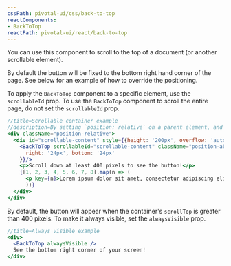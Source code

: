 ```yaml
---
cssPath: pivotal-ui/css/back-to-top
reactComponents:
- BackToTop
reactPath: pivotal-ui/react/back-to-top
---
```


You can use this component to scroll to the top of a document (or another scrollable element).

By default the button will be fixed to the bottom right hand corner of the page. See below for an example of how to override the positioning.

To apply the `BackToTop` component to a specific element, use the `scrollableId` prop. To use the `BackToTop` component to scroll the entire page, do not set the `scrollableId` prop.

```jsx harmony
//title=Scrollable container example
//description=By setting `position: relative` on a parent element, and `position: absolute` on the `BackToTop`, we can position the button within the parent.
<div className="position-relative">
  <div id="scrollable-content" style={{height: '200px', overflow: 'auto'}}>
    <BackToTop scrollableId="scrollable-content" className="position-absolute" style={{
      right: '24px', bottom: '24px'
    }}/>
    <p>Scroll down at least 400 pixels to see the button!</p>
    {[1, 2, 3, 4, 5, 6, 7, 8].map(n => (
      <p key={n}>Lorem ipsum dolor sit amet, consectetur adipiscing elit, sed do eiusmod tempor incididunt ut labore et dolore magna aliqua. Interdum velit laoreet id donec. Adipiscing vitae proin sagittis nisl rhoncus. Maecenas volutpat blandit aliquam etiam erat velit. Rutrum tellus pellentesque eu tincidunt tortor aliquam nulla facilisi. Ac ut consequat semper viverra nam libero justo laoreet sit. Sed tempus urna et pharetra pharetra massa massa. Arcu dictum varius duis at consectetur. Mi ipsum faucibus vitae aliquet nec ullamcorper sit amet. Ac felis donec et odio pellentesque diam volutpat commodo. At risus viverra adipiscing at. Dui accumsan sit amet nulla facilisi. Tristique senectus et netus et malesuada fames ac. Iaculis urna id volutpat lacus laoreet non. Nullam non nisi est sit amet. Lectus sit amet est placerat in. Velit egestas dui id ornare arcu odio ut sem. Viverra nibh cras pulvinar mattis nunc sed blandit libero. Hendrerit gravida rutrum quisque non. Duis ultricies lacus sed turpis tincidunt id.</p>
      ))}
  </div>
</div>
```

By default, the button will appear when the container's `scrollTop` is greater than 400 pixels. To make it always visible, set the `alwaysVisible` prop.

```jsx harmony
//title=Always visible example
<div>
  <BackToTop alwaysVisible />
  See the bottom right corner of your screen!
</div>
```